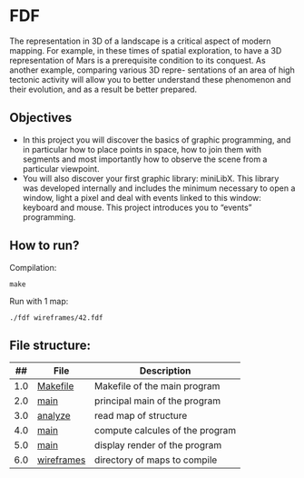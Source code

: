 # FDF

The representation in 3D of a landscape is a critical aspect of modern mapping. For example, in these times of spatial exploration, to have a 3D representation of Mars is a prerequisite condition to its conquest. As another example, comparing various 3D repre- sentations of an area of high tectonic activity will allow you to better understand these phenomenon and their evolution, and as a result be better prepared.

## Objectives
* In this project you will discover the basics of graphic programming, and in particular how to place points in space, how to join them with segments and most importantly how to observe the scene from a particular viewpoint.
* You will also discover your first graphic library: miniLibX. This library was developed internally and includes the minimum necessary to open a window, light a pixel and deal with events linked to this window: keyboard and mouse. This project introduces you to “events” programming.

## How to run?

Compilation:
```
make
```
Run with 1 map:
```
./fdf wireframes/42.fdf
```

## File structure:

##|File|Description
---|---|---
1.0|[Makefile](./Makefile)|Makefile of the main program
2.0|[main](./src/main.c)|principal main of the program
3.0|[analyze](./src/analyze)|read map of structure
4.0|[main](./src/compute)|compute calcules of the program
5.0|[main](./src/display)|display render of the program
6.0|[wireframes](./wireframes)|directory of maps to compile
